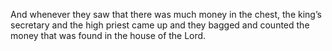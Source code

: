 And whenever they saw that there was much money in the chest, the king’s secretary and the high priest came up and they bagged and counted the money that was found in the house of the Lord.

